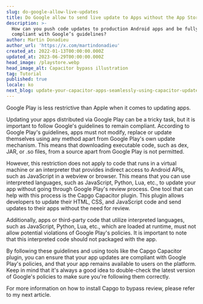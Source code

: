 ```yaml
---
slug: do-google-allow-live-updates
title: Do Google allow to send live update to Apps without the App Store review.
description: >-
  How can you push code updates to production Android apps and be fully
  compliant with Google’s guidelines? 
author: Martin Donadieu
author_url: 'https://x.com/martindonadieu'
created_at: 2022-01-13T00:00:00.000Z
updated_at: 2023-06-29T00:00:00.000Z
head_image: /playstore.webp
head_image_alt: Capacitor bypass illustration
tag: Tutorial
published: true
locale: ko
next_blog: update-your-capacitor-apps-seamlessly-using-capacitor-updater
---
```


Google Play is less restrictive than Apple when it comes to updating apps.

Updating your apps distributed via Google Play can be a tricky task, but it is important to follow Google's guidelines to remain compliant. According to Google Play's guidelines, apps must not modify, replace or update themselves using any method apart from Google Play's own update mechanism. This means that downloading executable code, such as dex, JAR, or .so files, from a source apart from Google Play is not permitted.

However, this restriction does not apply to code that runs in a virtual machine or an interpreter that provides indirect access to Android APIs, such as JavaScript in a webview or browser. This means that you can use interpreted languages, such as JavaScript, Python, Lua, etc., to update your app without going through Google Play's review process. One tool that can help with this process is the Capgo Capacitor plugin. This plugin allows developers to update their HTML, CSS, and JavaScript code and send updates to their apps without the need for review.

Additionally, apps or third-party code that utilize interpreted languages, such as JavaScript, Python, Lua, etc., which are loaded at runtime, must not allow potential violations of Google Play's policies. It is important to note that this interpreted code should not packaged with the app.

By following these guidelines and using tools like the Capgo Capacitor plugin, you can ensure that your app updates are compliant with Google Play's policies, and that your app remains available to users on the platform. Keep in mind that it's always a good idea to double-check the latest version of Google's policies to make sure you're following them correctly.

For more information on how to install Capgo to bypass review, please refer to my next article.
